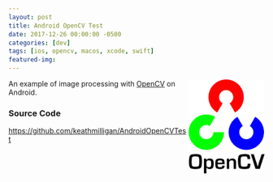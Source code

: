 ```yaml
---
layout: post
title: Android OpenCV Test
date: 2017-12-26 00:00:00 -0500
categories: [dev]
tags: [ios, opencv, macos, xcode, swift]
featured-img:
---
```


<img src="/assets/images/opencv.png" align="right">An example of image processing with [OpenCV](https://opencv.org/) on Android.
<!--more-->

### Source Code

<https://github.com/keathmilligan/AndroidOpenCVTest>
